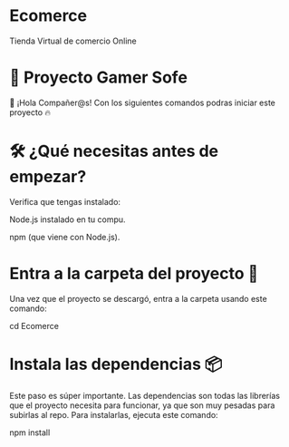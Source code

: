 # Ecomerce
Tienda Virtual de comercio Online
# 🚀 Proyecto Gamer Sofe
👋 ¡Hola Compañer@s!
Con los siguientes comandos podras iniciar este proyecto 🔥
# 🛠️ ¿Qué necesitas antes de empezar?
Verifica que tengas instalado:

Node.js instalado en tu compu.

npm (que viene con Node.js).
# Entra a la carpeta del proyecto 📁
Una vez que el proyecto se descargó, entra a la carpeta usando este comando:

cd Ecomerce
# Instala las dependencias 📦
Este paso es súper importante. Las dependencias son todas las librerías que el proyecto necesita para funcionar, ya que son muy pesadas para subirlas al repo. Para instalarlas, ejecuta este comando:

npm install
